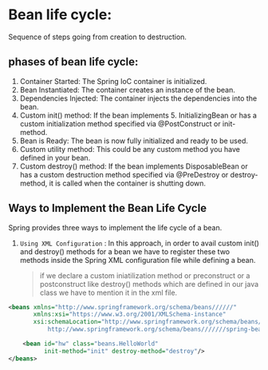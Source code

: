 # Bean life cycle:

Sequence of steps going from creation to destruction.

## phases of bean life cycle:

1. Container Started: The Spring IoC container is initialized.
2. Bean Instantiated: The container creates an instance of the bean.
3. Dependencies Injected: The container injects the dependencies into the bean.
4. Custom init() method: If the bean implements 5. InitializingBean or has a custom initialization method specified via @PostConstruct or init-method.
5. Bean is Ready: The bean is now fully initialized and ready to be used.
6. Custom utility method: This could be any custom method you have defined in your bean.
7. Custom destroy() method: If the bean implements DisposableBean or has a custom destruction method specified via @PreDestroy or destroy-method, it is called when the container is shutting down.

## Ways to Implement the Bean Life Cycle

Spring provides three ways to implement the life cycle of a bean.

1. `Using XML Configuration` : In this approach, in order to avail custom init() and destroy() methods for a bean we have to register these two methods inside the Spring XML configuration file while defining a bean.
   > if we declare a custom iniatilization method or preconstruct or a postconstruct like destroy() methods which are defined in our java class we have to mention it in the xml file.

```xml
<beans xmlns="http://www.springframework.org/schema/beans//////"
       xmlns:xsi="https://www.w3.org/2001/XMLSchema-instance"
       xsi:schemaLocation="http://www.springframework.org/schema/beans//////
           http://www.springframework.org/schema/beans///////spring-beans.xsd">

    <bean id="hw" class="beans.HelloWorld"
          init-method="init" destroy-method="destroy"/>
</beans>
```
